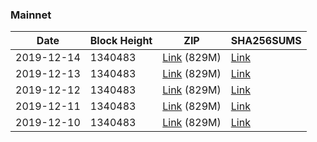 ### Mainnet

|    Date    | Block Height | ZIP | SHA256SUMS |
| ---------- | ------------ | --- | ---------- |
| 2019-12-14 | 1340483 | [Link](https://s3-ap-southeast-2.amazonaws.com/ion-bootstrap/mainnet/2019-12-14/bootstrap.dat.zip) (829M) | [Link](https://s3-ap-southeast-2.amazonaws.com/ion-bootstrap/mainnet/2019-12-14/SHA256SUMS) |
| 2019-12-13 | 1340483 | [Link](https://s3-ap-southeast-2.amazonaws.com/ion-bootstrap/mainnet/2019-12-13/bootstrap.dat.zip) (829M) | [Link](https://s3-ap-southeast-2.amazonaws.com/ion-bootstrap/mainnet/2019-12-13/SHA256SUMS) |
| 2019-12-12 | 1340483 | [Link](https://s3-ap-southeast-2.amazonaws.com/ion-bootstrap/mainnet/2019-12-12/bootstrap.dat.zip) (829M) | [Link](https://s3-ap-southeast-2.amazonaws.com/ion-bootstrap/mainnet/2019-12-12/SHA256SUMS) |
| 2019-12-11 | 1340483 | [Link](https://s3-ap-southeast-2.amazonaws.com/ion-bootstrap/mainnet/2019-12-11/bootstrap.dat.zip) (829M) | [Link](https://s3-ap-southeast-2.amazonaws.com/ion-bootstrap/mainnet/2019-12-11/SHA256SUMS) |
| 2019-12-10 | 1340483 | [Link](https://s3-ap-southeast-2.amazonaws.com/ion-bootstrap/mainnet/2019-12-10/bootstrap.dat.zip) (829M) | [Link](https://s3-ap-southeast-2.amazonaws.com/ion-bootstrap/mainnet/2019-12-10/SHA256SUMS) |
